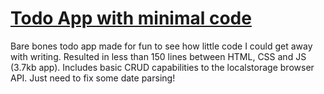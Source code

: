 # [Todo App with minimal code](https://j-boardman.github.io/todo-min-code/)

Bare bones todo app made for fun to see how little code I could get away with writing. Resulted in less than 150 lines between HTML, CSS and JS (3.7kb app). Includes basic CRUD capabilities to the localstorage browser API. Just need to fix some date parsing!
